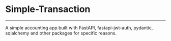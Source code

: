 # Simple-Transaction
---
A simple accounting app built with FastAPI, fastapi-jwt-auth, pydantic, sqlalchemy and other packages for specific reasons.
